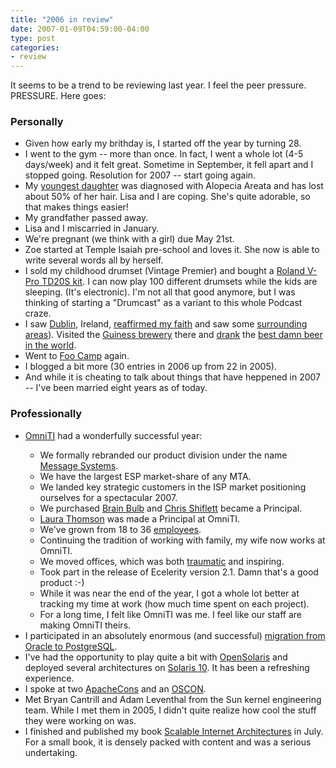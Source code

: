 ```yaml
---
title: "2006 in review"
date: 2007-01-09T04:59:00-04:00
type: post
categories:
- review
---
```


<p>It seems to be a trend to be reviewing last year.  I feel the peer pressure.  PRESSURE.  Here goes:</p>      <h3>Personally</h3>     <ul>        <li>Given how early my brithday is, I started off the year by turning 28.</li>        <li>I went to the gym -- more than once.  In fact, I went a whole lot (4-5 days/week) and it felt great.  Sometime in September, it fell apart and I stopped going.  Resolution for 2007 -- start going again.</li>        <li>My <a       href="http://www.lethargy.org/theo/photos/Shoots/2006/12/31/IMG_6687.jpg">youngest       daughter</a> was diagnosed with Alopecia Areata and has lost       about 50% of her hair.  Lisa and I are coping.  She's quite       adorable, so that makes things easier!</li>        <li>My grandfather passed away.</li>        <li>Lisa and I miscarried in January.</li>        <li>We're pregnant (we think with a girl) due May 21st.</li>        <li>Zoe started at Temple Isaiah pre-school and loves it.  She now is able to write several words all by herself.</li>        <li>I sold my childhood drumset (Vintage Premier) and bought a <a href="http://www.rolandus.com/Multimedia/Flash/vpro/index.html">Roland V-Pro TD20S kit</a>.  I can now play 100 different drumsets while the kids are sleeping.  (It's electronic).  I'm not all that good anymore, but I was thinking of starting a "Drumcast" as a variant to this whole Podcast craze.</li>        <li>I saw <a href="http://lethargy.org/theo/photos/Shoots/2006/06/28/IMG_5627.jpg">Dublin</a>, Ireland, <a href="http://www.lethargy.org/theo/photos/Shoots/2006/06/28/IMG_5629.jpg">reaffirmed my faith</a> and saw some <a href="http://www.lethargy.org/theo/photos/Shoots/2006/06/30/IMG_5810.jpg">surrounding</a> <a href="http://www.lethargy.org/theo/photos/Shoots/2006/06/30/IMG_5788.jpg">areas</a>).  Visited the <a href="http://www.lethargy.org/theo/photos/Shoots/2006/06/29/IMG_5719.jpg">Guiness brewery</a> there and <a href="http://www.lethargy.org/theo/photos/Shoots/2006/06/29/IMG_5713.jpg">drank</a> the <a href="http://www.lethargy.org/theo/photos/Shoots/2006/06/29/IMG_5712.jpg">best damn beer in the world</a>.</li>        <li>Went to <a href="http://en.wikipedia.org/wiki/Foo_Camp">Foo Camp</a> again.</li>        <li>I blogged a bit more (30 entries in 2006 up from 22 in 2005).</li>        <li>And while it is cheating to talk about things that have heppened in       2007 -- I've been married eight years as of today.</li>      </ul>      <h3>Professionally</h3>     <ul>        <li><a href="http://omniti.com/home">OmniTI</a> had a         wonderfully successful year:</li>      <ul>        <li>We formally rebranded our product division under the name <a       href="http://www.messagesystems.com/">Message Systems</a>.        <li>We have the largest ESP market-share of any MTA.</li>        <li>We landed key strategic customers in the ISP market       positioning ourselves for a spectacular 2007.</li>        <li>We purchased <a href="http://brainbulb.com/">Brain Bulb</a>       and <a href="http://shiflett.org/">Chris Shiflett</a> became a       Principal.</li>        <li><a href="http://laurat.blogs.com/">Laura Thomson</a> was       made a Principal at OmniTI.</li>        <li>We've grown from 18 to 36 <a       href="http://omniti.com/people">employees</a>.</li>        <li>Continuing the tradition of working with family, my wife now       works at OmniTI.</li>        <li>We moved offices, which was both <a       href="http://flickr.com/photos/muntoh/258055524/in/datetaken/">traumatic</a>       and inspiring.</li>        <li>Took part in the release of Ecelerity version 2.1. Damn       that's a good product :-)</li>        <li>While it was near the end of the year, I got a whole lot better at tracking       my time at work (how much time spent on each project).</li>        <li>For a long time, I felt like OmniTI was me.  I feel like our       staff are making OmniTI theirs.</li>      </ul>      <li>I participated in an absolutely enormous (and successful) <a     href="http://www.lethargy.org/~jesus/archives/66-Big-Bad-PostgreSQL.html">migration     from Oracle to PostgreSQL</a>.</li>      <li>I've had the opportunity to play quite a bit with <a     href="www.opensolaris.org">OpenSolaris</a> and deployed several     architectures on <a     href="http://www.sun.com/software/solaris/">Solaris 10</a>.  It     has been a refreshing experience.</li>      <li>I spoke at two <a     href="http://entwickler.com/konferenzen/divers/psecom,id,333,nodeid,484.html">ApacheCons</a>     and an <a     href="http://conferences.oreillynet.com/os2006/">OSCON</a>.</li>      <li>Met Bryan Cantrill and Adam Leventhal from the Sun kernel engineering team.     While I met them in 2005, I didn't quite realize how cool the stuff they were working on was.</li>      <li>I finished and published my book <a     href="http://www.amazon.com/exec/obidos/ASIN/067232699X/lethargy-20/104-9600898-8379162?%5Fencoding=UTF8&camp=1789&link%5Fcode=xm2">Scalable     Internet Architectures</a> in July.  For a small book, it is     densely packed with content and was a serious undertaking.</li>      </ul> 
